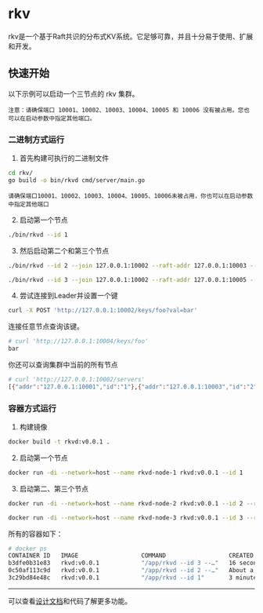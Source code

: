 # rkv
rkv是一个基于Raft共识的分布式KV系统。它足够可靠，并且十分易于使用、扩展和开发。

## 快速开始

以下示例可以启动一个三节点的 rkv 集群。

`注意：请确保端口 10001、10002、10003、10004、10005 和 10006 没有被占用。您也可以在启动参数中指定其他端口。`

### 二进制方式运行
1. 首先构建可执行的二进制文件

```bash
cd rkv/
go build -o bin/rkvd cmd/server/main.go
```

`请确保端口10001、10002、10003、10004、10005、10006未被占用，你也可以在启动参数中指定其他端口`

2. 启动第一个节点
```bash
./bin/rkvd --id 1
```
3. 然后启动第二个和第三个节点
```bash
./bin/rkvd --id 2 --join 127.0.0.1:10002 --raft-addr 127.0.0.1:10003 --server-addr 127.0.0.1:10004 --data-dir /tmp/rkv2/
```

```bash
./bin/rkvd --id 3 --join 127.0.0.1:10002 --raft-addr 127.0.0.1:10005 --server-addr 127.0.0.1:10006 --data-dir /tmp/rkv3/
```

4. 尝试连接到Leader并设置一个键

```bash
curl -X POST 'http://127.0.0.1:10002/keys/foo?val=bar'
```
连接任意节点查询该键。
```bash
# curl 'http://127.0.0.1:10004/keys/foo'
bar
```
你还可以查询集群中当前的所有节点
```bash
# curl 'http://127.0.0.1:10002/servers'
[{"addr":"127.0.0.1:10001","id":"1"},{"addr":"127.0.0.1:10003","id":"2"},{"addr":"127.0.0.1:10005","id":"3"}]
```

### 容器方式运行
1. 构建镜像
```bash
docker build -t rkvd:v0.0.1 .
```
2. 启动第一个节点
```bash
docker run -di --network=host --name rkvd-node-1 rkvd:v0.0.1 --id 1
```
3. 启动第二、第三个节点
```bash
docker run -di --network=host --name rkvd-node-2 rkvd:v0.0.1 --id 2 --raft-addr 127.0.0.1:10003 --server-addr 127.0.0.1:10004 --join 127.0.0.1:10002
```

```bash
docker run -di --network=host --name rkvd-node-3 rkvd:v0.0.1 --id 3 --raft-addr 127.0.0.1:10005 --server-addr 127.0.0.1:10006 --join 127.0.0.1:10002
```

所有的容器如下：
```bash
# docker ps                                                                                                                                           
CONTAINER ID   IMAGE                  COMMAND                  CREATED              STATUS              PORTS                       NAMES
b3dfe0b31e83   rkvd:v0.0.1            "/app/rkvd --id 3 --…"   16 seconds ago       Up 15 seconds                                   rkvd-node-3
0c50af113c9d   rkvd:v0.0.1            "/app/rkvd --id 2 --…"   About a minute ago   Up About a minute                               rkvd-node-2
3c29bd84e48c   rkvd:v0.0.1            "/app/rkvd --id 1"       3 minutes ago        Up 3 minutes                                    rkvd-node-1
```

---
可以查看[设计文档]()和代码了解更多功能。